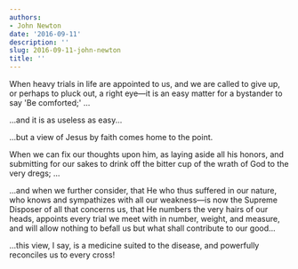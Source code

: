```yaml
---
authors:
- John Newton
date: '2016-09-11'
description: ''
slug: 2016-09-11-john-newton
title: ''
---
```

When heavy trials in life are appointed to us, and we are called to give up, or perhaps to pluck out, a right eye—it is an easy matter for a bystander to say 'Be comforted;' ...

...and it is as useless as easy...

...but a view of Jesus by faith comes home to the point. 

When we can fix our thoughts upon him, as laying aside all his honors, and submitting for our sakes to drink off the bitter cup of the wrath of God to the very dregs; ... 

...and when we further consider, that He who thus suffered in our nature, who knows and sympathizes with all our weakness—is now the Supreme Disposer of all that concerns us, that He numbers the very hairs of our heads, appoints every trial we meet with in number, weight, and measure, and will allow nothing to befall us but what shall contribute to our good... 

...this view, I say, is a medicine suited to the disease, and powerfully reconciles us to every cross!



